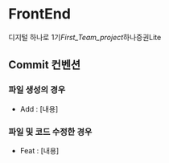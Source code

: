 # FrontEnd

디지털 하나로 1기*First_Team_project*하나증권Lite

## Commit 컨벤션

### 파일 생성의 경우

- Add : [내용]

### 파일 및 코드 수정한 경우

- Feat : [내용]
